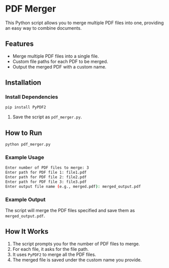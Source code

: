 # PDF Merger

This Python script allows you to merge multiple PDF files into one, providing an easy way to combine documents.

## Features
- Merge multiple PDF files into a single file.
- Custom file paths for each PDF to be merged.
- Output the merged PDF with a custom name.




## Installation
### Install Dependencies


```bash
pip install PyPDF2
```

1. Save the script as `pdf_merger.py`.

## How to Run

```bash
python pdf_merger.py
```

### Example Usage

```bash
Enter number of PDF files to merge: 3
Enter path for PDF file 1: file1.pdf
Enter path for PDF file 2: file2.pdf
Enter path for PDF file 3: file3.pdf
Enter output file name (e.g., merged.pdf): merged_output.pdf
```

### Example Output

The script will merge the PDF files specified and save them as `merged_output.pdf`.

##  How It Works

1. The script prompts you for the number of PDF files to merge.
2. For each file, it asks for the file path.
3. It uses `PyPDF2` to merge all the PDF files.
4. The merged file is saved under the custom name you provide.
